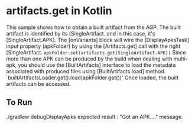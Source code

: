 # artifacts.get in Kotlin
This sample shows how to obtain a built artifact from the AGP. The built artifact is identified by
its [SingleArtifact. and in this case, it's [SingleArtifact.APK].
The [onVariants] block will wire the [DisplayApksTask] input property (apkFolder) by using
the [Artifacts.get] call with the right [SingleArtifact.
`apkFolder.set(artifacts.get(SingleArtifact.APK))`
Since more than one APK can be produced by the build when dealing with multi-apk, you should use the
[BuiltArtifacts] interface to load the metadata associated with produced files using
[BuiltArtifacts.load] method.
`builtArtifactsLoader.get().load(apkFolder.get())'
Once loaded, the built artifacts can be accessed.
## To Run
./gradlew debugDisplayApks
expected result : "Got an APK...." message.